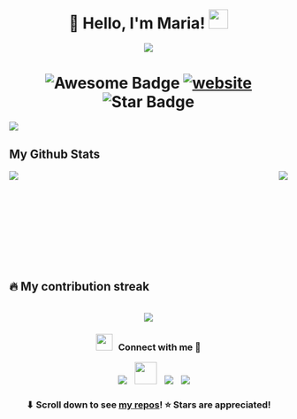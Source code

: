 <h1 align="center"> 👋 Hello, I'm Maria! <img src="https://media.giphy.com/media/hvRJCLFzcasrR4ia7z/giphy.gif" width="35"></h1>
<p align="center">
  <a href="https://github.com/fairyland0926"><img src="https://readme-typing-svg.herokuapp.com/?lines=Web%20Developer;Full%20Stack-eveloper;5%2B%20years%20of%20coding%20experience;Always%20learning%20new%20tech&font=Pacifico&center=true&width=650&height=120&color=58a6ff&vCenter=true&size=45%22"></a>
</p>

<p align='center'>
 <h1 align="center">
  <img src="https://cdn.rawgit.com/sindresorhus/awesome/d7305f38d29fed78fa85652e3a63e154dd8e8829/media/badge.svg" alt="Awesome Badge"/>
  <a href="/"><img src="https://img.shields.io/static/v1?label=&labelColor=505050&message=findwrk&color=%230076D6&style=flat&logo=google-chrome&logoColor=%230076D6" alt="website"/></a>
  <img src="https://img.shields.io/static/v1?label=%F0%9F%8C%9F&message=If%20Useful&style=style=flat&color=BC4E99" alt="Star Badge"/>
</h1>

<img align="left" src="https://visitor-badge.laobi.icu/badge?page_id=mriaxb" />
<br/>

<h2 align="left">My Github Stats</h2>

  <img align="left" src="https://github-readme-stats.vercel.app/api?username=mriaxb&count_private=true&show_icons=true&theme=tokyonight" />
  <img align="right" src="https://github-readme-stats.vercel.app/api/top-langs/?username=mriaxb&layout=compact&theme=aura&langs_count=9" />
  <img height="150" />
<br><br>


## 🔥 My contribution streak

<p align="center">
  <br>
  <img align="center" src="https://github-readme-streak-stats.herokuapp.com/?user=mriaxb&theme=holi-theme">
</p>


<h3 align="center" > <img src="https://media.giphy.com/media/iY8CRBdQXODJSCERIr/giphy.gif" width="30" height="30" style="margin-right: 10px;">Connect with me 🤝 </h3>

<p align="center">

 <div align="center"  class="icons-social" style="margin-left: 10px;">
        <a style="margin-left: 10px;"  target="_blank" href="https://www.linkedin.com/in/mariadamodacosta/">
			<img src="https://img.icons8.com/doodle/40/000000/linkedin--v2.png" ></a>
        <a style="margin-left: 10px;" target="_blank" href="https://github.com/mriaxb">
		<img src="https://cdn.iconscout.com/icon/free/png-256/web-earth-online-market-planet-search-secure-1-9563.png" width="40" height="40"></a>
        <a style="margin-left: 10px;" target="_blank" href="https://www.instagram.com/maria.damodacosta/">
			<img src="https://img.icons8.com/doodle/40/000000/instagram-new--v2.png"></a>
		<a style="margin-left: 10px;" target="_blank" href="https://www.youtube.com/channel/UCakP7ctr0T41_Y6r_Kj9Tzw">
				<img src="https://img.icons8.com/doodle/1x/youtube--v2.png" ></a>
      </div>

</p>


<h3 align="center">⬇ Scroll down to see <a href="https://github.com/DenverCoder1?tab=repositories">my repos</a>! ⭐ Stars are appreciated!</h3>

